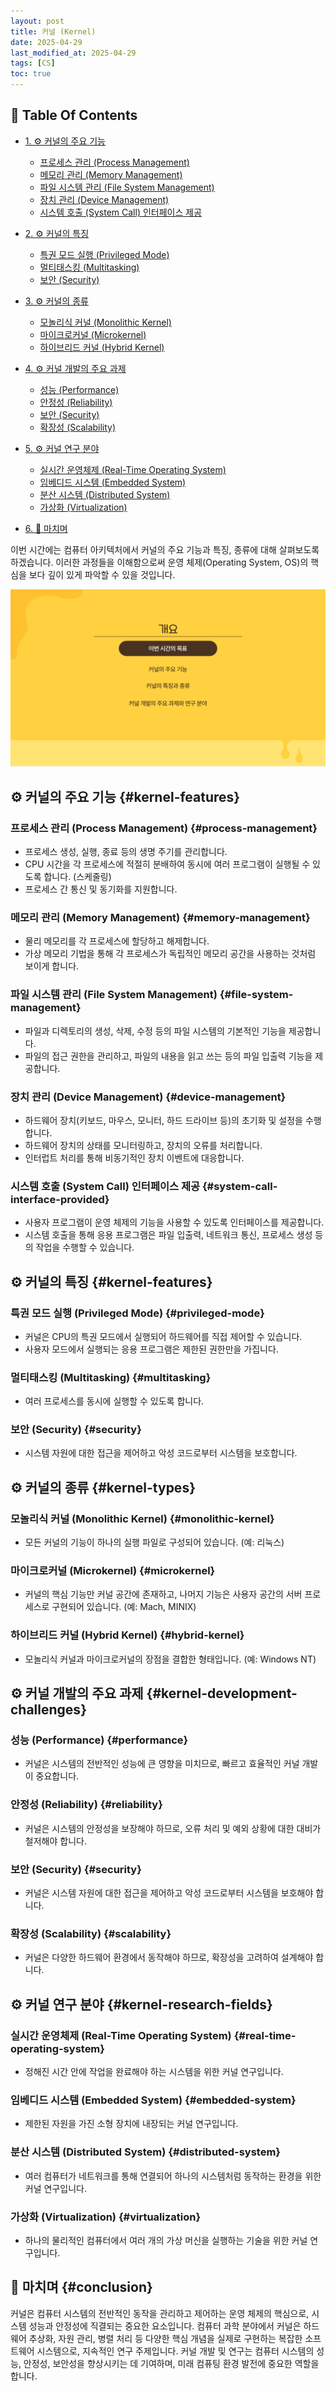 ```yaml
---
layout: post
title: 커널 (Kernel)
date: 2025-04-29
last_modified_at: 2025-04-29
tags: [CS]
toc: true
---
```


## 📑 **Table Of Contents**
- [1. ⚙ 커널의 주요 기능](#kernel)
  - [프로세스 관리 (Process Management)](#process-management)
  - [메모리 관리 (Memory Management)](#memory-management)
  - [파일 시스템 관리 (File System Management)](#file-system-management)
  - [장치 관리 (Device Management)](#device-management)
  - [시스템 호출 (System Call) 인터페이스 제공](#system-call-interface-provided)
- [2. ⚙ 커널의 특징](#kernel-features)
  - [특권 모드 실행 (Privileged Mode)](#privileged-mode)
  - [멀티태스킹 (Multitasking)](#multitasking)
  - [보안 (Security)](#security)
- [3. ⚙ 커널의 종류](#kernel-types)
  - [모놀리식 커널 (Monolithic Kernel)](#monolithic-kernel)
  - [마이크로커널 (Microkernel)](#microkernel)
  - [하이브리드 커널 (Hybrid Kernel)](#hybrid-kernel)
- [4. ⚙ 커널 개발의 주요 과제](#kernel-development-challenges)
  - [성능 (Performance)](#performance)
  - [안정성 (Reliability)](#reliability)
  - [보안 (Security)](#security)
  - [확장성 (Scalability)](#scalability)
- [5. ⚙ 커널 연구 분야](#kernel-research-fields)
  - [실시간 운영체제 (Real-Time Operating System)](#real-time-operating-system)
  - [임베디드 시스템 (Embedded System)](#embedded-system)
  - [분산 시스템 (Distributed System)](#distributed-system)
  - [가상화 (Virtualization)](#virtualization)

- [6. 🏁 마치며](#conclusion)

이번 시간에는 컴퓨터 아키텍처에서 커널의 주요 기능과 특징, 종류에 대해 살펴보도록 하겠습니다. 이러한 과정들을 이해함으로써 운영 체제(Operating System, OS)의 핵심을 보다 깊이 있게 파악할 수 있을 것입니다.

![kernel.png](../images/posts/kernel.png)

## ⚙ 커널의 주요 기능 {#kernel-features}

### 프로세스 관리 (Process Management) {#process-management}

- 프로세스 생성, 실행, 종료 등의 생명 주기를 관리합니다.
- CPU 시간을 각 프로세스에 적절히 분배하여 동시에 여러 프로그램이 실행될 수 있도록 합니다. (스케줄링)
- 프로세스 간 통신 및 동기화를 지원합니다.

### 메모리 관리 (Memory Management) {#memory-management}

- 물리 메모리를 각 프로세스에 할당하고 해제합니다.
- 가상 메모리 기법을 통해 각 프로세스가 독립적인 메모리 공간을 사용하는 것처럼 보이게 합니다.

### 파일 시스템 관리 (File System Management) {#file-system-management}

- 파일과 디렉토리의 생성, 삭제, 수정 등의 파일 시스템의 기본적인 기능을 제공합니다.
- 파일의 접근 권한을 관리하고, 파일의 내용을 읽고 쓰는 등의 파일 입출력 기능을 제공합니다.

### 장치 관리 (Device Management) {#device-management}

- 하드웨어 장치(키보드, 마우스, 모니터, 하드 드라이브 등)의 초기화 및 설정을 수행합니다.
- 하드웨어 장치의 상태를 모니터링하고, 장치의 오류를 처리합니다.
- 인터럽트 처리를 통해 비동기적인 장치 이벤트에 대응합니다.

### 시스템 호출 (System Call) 인터페이스 제공 {#system-call-interface-provided}

- 사용자 프로그램이 운영 체제의 기능을 사용할 수 있도록 인터페이스를 제공합니다.
- 시스템 호출을 통해 응용 프로그램은 파일 입출력, 네트워크 통신, 프로세스 생성 등의 작업을 수행할 수 있습니다.

## ⚙ 커널의 특징 {#kernel-features}

### 특권 모드 실행 (Privileged Mode) {#privileged-mode}

- 커널은 CPU의 특권 모드에서 실행되어 하드웨어를 직접 제어할 수 있습니다.
- 사용자 모드에서 실행되는 응용 프로그램은 제한된 권한만을 가집니다.

### 멀티태스킹 (Multitasking) {#multitasking}

- 여러 프로세스를 동시에 실행할 수 있도록 합니다.

### 보안 (Security) {#security}

- 시스템 자원에 대한 접근을 제어하고 악성 코드로부터 시스템을 보호합니다.

## ⚙ 커널의 종류 {#kernel-types}

### 모놀리식 커널 (Monolithic Kernel) {#monolithic-kernel}

- 모든 커널의 기능이 하나의 실행 파일로 구성되어 있습니다. (예: 리눅스)

### 마이크로커널 (Microkernel) {#microkernel}

- 커널의 핵심 기능만 커널 공간에 존재하고, 나머지 기능은 사용자 공간의 서버 프로세스로 구현되어 있습니다. (예: Mach, MINIX)

### 하이브리드 커널 (Hybrid Kernel) {#hybrid-kernel}

- 모놀리식 커널과 마이크로커널의 장점을 결합한 형태입니다. (예: Windows NT)

## ⚙ 커널 개발의 주요 과제 {#kernel-development-challenges}

### 성능 (Performance) {#performance}

- 커널은 시스템의 전반적인 성능에 큰 영향을 미치므로, 빠르고 효율적인 커널 개발이 중요합니다.

### 안정성 (Reliability) {#reliability}

- 커널은 시스템의 안정성을 보장해야 하므로, 오류 처리 및 예외 상황에 대한 대비가 철저해야 합니다.

### 보안 (Security) {#security}

- 커널은 시스템 자원에 대한 접근을 제어하고 악성 코드로부터 시스템을 보호해야 합니다.

### 확장성 (Scalability) {#scalability}

- 커널은 다양한 하드웨어 환경에서 동작해야 하므로, 확장성을 고려하여 설계해야 합니다.

## ⚙ 커널 연구 분야 {#kernel-research-fields}

### 실시간 운영체제 (Real-Time Operating System) {#real-time-operating-system}

- 정해진 시간 안에 작업을 완료해야 하는 시스템을 위한 커널 연구입니다.

### 임베디드 시스템 (Embedded System) {#embedded-system}

- 제한된 자원을 가진 소형 장치에 내장되는 커널 연구입니다.

### 분산 시스템 (Distributed System) {#distributed-system}

- 여러 컴퓨터가 네트워크를 통해 연결되어 하나의 시스템처럼 동작하는 환경을 위한 커널 연구입니다.

### 가상화 (Virtualization) {#virtualization}

- 하나의 물리적인 컴퓨터에서 여러 개의 가상 머신을 실행하는 기술을 위한 커널 연구입니다.

## 🏁 마치며 {#conclusion}

커널은 컴퓨터 시스템의 전반적인 동작을 관리하고 제어하는 운영 체제의 핵심으로, 시스템 성능과 안정성에 직결되는 중요한 요소입니다. 컴퓨터 과학 분야에서 커널은 하드웨어 추상화, 자원 관리, 병렬 처리 등 다양한 핵심 개념을 실제로 구현하는 복잡한 소프트웨어 시스템으로, 지속적인 연구 주제입니다. 커널 개발 및 연구는 컴퓨터 시스템의 성능, 안정성, 보안성을 향상시키는 데 기여하며, 미래 컴퓨팅 환경 발전에 중요한 역할을 합니다.